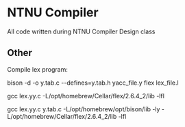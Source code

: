 # NTNU Compiler

All code written during NTNU Compiler Design class

## Other

Compile lex program:

bison -d -o y.tab.c --defines=y.tab.h yacc_file.y
flex lex_file.l

gcc lex.yy.c -L/opt/homebrew/Cellar/flex/2.6.4_2/lib -lfl

gcc lex.yy.c y.tab.c -L/opt/homebrew/opt/bison/lib -ly -L/opt/homebrew/Cellar/flex/2.6.4_2/lib -lfl
